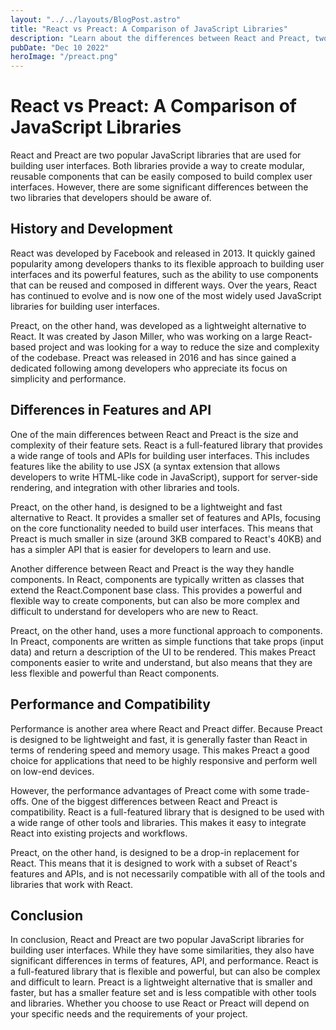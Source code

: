 ```yaml
---
layout: "../../layouts/BlogPost.astro"
title: "React vs Preact: A Comparison of JavaScript Libraries"
description: "Learn about the differences between React and Preact, two popular JavaScript libraries for building user interfaces."
pubDate: "Dec 10 2022"
heroImage: "/preact.png"
---
```


# React vs Preact: A Comparison of JavaScript Libraries

React and Preact are two popular JavaScript libraries that are used for building user interfaces. Both libraries provide a way to create modular, reusable components that can be easily composed to build complex user interfaces. However, there are some significant differences between the two libraries that developers should be aware of.

## History and Development

React was developed by Facebook and released in 2013. It quickly gained popularity among developers thanks to its flexible approach to building user interfaces and its powerful features, such as the ability to use components that can be reused and composed in different ways. Over the years, React has continued to evolve and is now one of the most widely used JavaScript libraries for building user interfaces.

Preact, on the other hand, was developed as a lightweight alternative to React. It was created by Jason Miller, who was working on a large React-based project and was looking for a way to reduce the size and complexity of the codebase. Preact was released in 2016 and has since gained a dedicated following among developers who appreciate its focus on simplicity and performance.

## Differences in Features and API

One of the main differences between React and Preact is the size and complexity of their feature sets. React is a full-featured library that provides a wide range of tools and APIs for building user interfaces. This includes features like the ability to use JSX (a syntax extension that allows developers to write HTML-like code in JavaScript), support for server-side rendering, and integration with other libraries and tools.

Preact, on the other hand, is designed to be a lightweight and fast alternative to React. It provides a smaller set of features and APIs, focusing on the core functionality needed to build user interfaces. This means that Preact is much smaller in size (around 3KB compared to React's 40KB) and has a simpler API that is easier for developers to learn and use.

Another difference between React and Preact is the way they handle components. In React, components are typically written as classes that extend the React.Component base class. This provides a powerful and flexible way to create components, but can also be more complex and difficult to understand for developers who are new to React.

Preact, on the other hand, uses a more functional approach to components. In Preact, components are written as simple functions that take props (input data) and return a description of the UI to be rendered. This makes Preact components easier to write and understand, but also means that they are less flexible and powerful than React components.

## Performance and Compatibility

Performance is another area where React and Preact differ. Because Preact is designed to be lightweight and fast, it is generally faster than React in terms of rendering speed and memory usage. This makes Preact a good choice for applications that need to be highly responsive and perform well on low-end devices.

However, the performance advantages of Preact come with some trade-offs. One of the biggest differences between React and Preact is compatibility. React is a full-featured library that is designed to be used with a wide range of other tools and libraries. This makes it easy to integrate React into existing projects and workflows.

Preact, on the other hand, is designed to be a drop-in replacement for React. This means that it is designed to work with a subset of React's features and APIs, and is not necessarily compatible with all of the tools and libraries that work with React.

## Conclusion

In conclusion, React and Preact are two popular JavaScript libraries for building user interfaces. While they have some similarities, they also have significant differences in terms of features, API, and performance. React is a full-featured library that is flexible and powerful, but can also be complex and difficult to learn. Preact is a lightweight alternative that is smaller and faster, but has a smaller feature set and is less compatible with other tools and libraries. Whether you choose to use React or Preact will depend on your specific needs and the requirements of your project.
